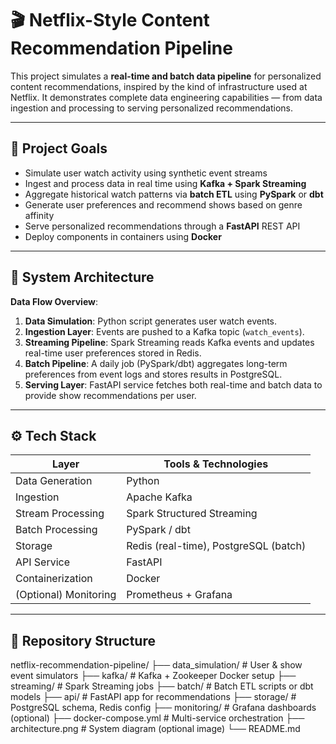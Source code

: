 # 🎬 Netflix-Style Content Recommendation Pipeline

This project simulates a **real-time and batch data pipeline** for personalized content recommendations, inspired by the kind of infrastructure used at Netflix. It demonstrates complete data engineering capabilities — from data ingestion and processing to serving personalized recommendations.

---

## 🚀 Project Goals

- Simulate user watch activity using synthetic event streams
- Ingest and process data in real time using **Kafka + Spark Streaming**
- Aggregate historical watch patterns via **batch ETL** using **PySpark** or **dbt**
- Generate user preferences and recommend shows based on genre affinity
- Serve personalized recommendations through a **FastAPI** REST API
- Deploy components in containers using **Docker**

---

## 🧱 System Architecture

**Data Flow Overview**:

1. **Data Simulation**: Python script generates user watch events.
2. **Ingestion Layer**: Events are pushed to a Kafka topic (`watch_events`).
3. **Streaming Pipeline**: Spark Streaming reads Kafka events and updates real-time user preferences stored in Redis.
4. **Batch Pipeline**: A daily job (PySpark/dbt) aggregates long-term preferences from event logs and stores results in PostgreSQL.
5. **Serving Layer**: FastAPI service fetches both real-time and batch data to provide show recommendations per user.

---

## ⚙️ Tech Stack

| Layer              | Tools & Technologies                       |
|-------------------|--------------------------------------------|
| Data Generation    | Python                                     |
| Ingestion          | Apache Kafka                               |
| Stream Processing  | Spark Structured Streaming                 |
| Batch Processing   | PySpark / dbt                              |
| Storage            | Redis (real-time), PostgreSQL (batch)      |
| API Service        | FastAPI                                    |
| Containerization   | Docker                                     |
| (Optional) Monitoring | Prometheus + Grafana                    |

---

## 📂 Repository Structure

netflix-recommendation-pipeline/
├── data_simulation/ # User & show event simulators
├── kafka/ # Kafka + Zookeeper Docker setup
├── streaming/ # Spark Streaming jobs
├── batch/ # Batch ETL scripts or dbt models
├── api/ # FastAPI app for recommendations
├── storage/ # PostgreSQL schema, Redis config
├── monitoring/ # Grafana dashboards (optional)
├── docker-compose.yml # Multi-service orchestration
├── architecture.png # System diagram (optional image)
└── README.md
